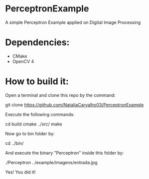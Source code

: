 # PerceptronExample
A simple Perceptron Example applied on Digital Image Processing

# Dependencies:

- CMake
- OpenCV 4

# How to build it:

Open a terminal and clone this repo by the command:

git clone https://github.com/NataliaCarvalho03/PerceptronExample

Execute the following commands:

cd build
cmake ../src/
make

Now go to bin folder by:

cd ../bin/

And execute the binary "Perceptron" inside this folder by:

./Perceptron ../example/imagens/entrada.jpg

Yes! You did it!

